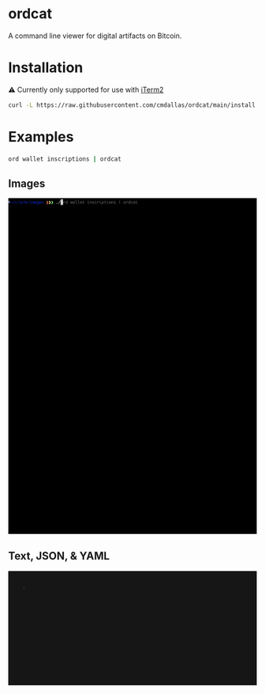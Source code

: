 # ordcat

A command line viewer for digital artifacts on Bitcoin.

# Installation

⚠️ Currently only supported for use with [iTerm2](https://iterm2.com/downloads.html)

```bash
curl -L https://raw.githubusercontent.com/cmdallas/ordcat/main/install.sh | bash
```

# Examples

```bash
ord wallet inscriptions | ordcat
```

## Images

![images](/assets/images.gif)

## Text, JSON, & YAML

![non images](/assets/non_images.gif)
